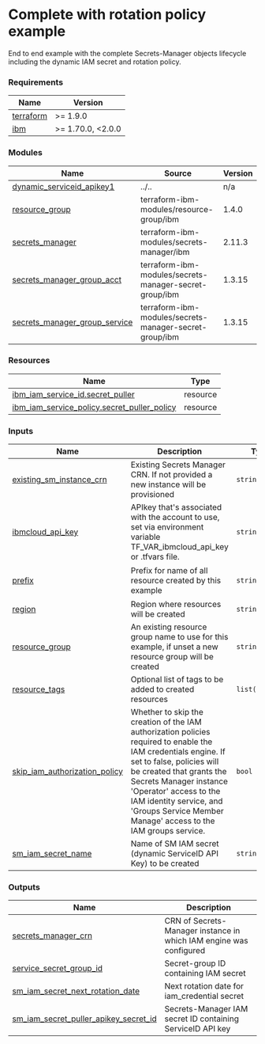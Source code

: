 # Complete with rotation policy example

End to end example with the complete Secrets-Manager objects lifecycle including the dynamic IAM secret and rotation policy.

<!-- BEGINNING OF PRE-COMMIT-TERRAFORM DOCS HOOK -->
### Requirements

| Name | Version |
|------|---------|
| <a name="requirement_terraform"></a> [terraform](#requirement\_terraform) | >= 1.9.0 |
| <a name="requirement_ibm"></a> [ibm](#requirement\_ibm) | >= 1.70.0, <2.0.0 |

### Modules

| Name | Source | Version |
|------|--------|---------|
| <a name="module_dynamic_serviceid_apikey1"></a> [dynamic\_serviceid\_apikey1](#module\_dynamic\_serviceid\_apikey1) | ../.. | n/a |
| <a name="module_resource_group"></a> [resource\_group](#module\_resource\_group) | terraform-ibm-modules/resource-group/ibm | 1.4.0 |
| <a name="module_secrets_manager"></a> [secrets\_manager](#module\_secrets\_manager) | terraform-ibm-modules/secrets-manager/ibm | 2.11.3 |
| <a name="module_secrets_manager_group_acct"></a> [secrets\_manager\_group\_acct](#module\_secrets\_manager\_group\_acct) | terraform-ibm-modules/secrets-manager-secret-group/ibm | 1.3.15 |
| <a name="module_secrets_manager_group_service"></a> [secrets\_manager\_group\_service](#module\_secrets\_manager\_group\_service) | terraform-ibm-modules/secrets-manager-secret-group/ibm | 1.3.15 |

### Resources

| Name | Type |
|------|------|
| [ibm_iam_service_id.secret_puller](https://registry.terraform.io/providers/IBM-Cloud/ibm/latest/docs/resources/iam_service_id) | resource |
| [ibm_iam_service_policy.secret_puller_policy](https://registry.terraform.io/providers/IBM-Cloud/ibm/latest/docs/resources/iam_service_policy) | resource |

### Inputs

| Name | Description | Type | Default | Required |
|------|-------------|------|---------|:--------:|
| <a name="input_existing_sm_instance_crn"></a> [existing\_sm\_instance\_crn](#input\_existing\_sm\_instance\_crn) | Existing Secrets Manager CRN. If not provided a new instance will be provisioned | `string` | `null` | no |
| <a name="input_ibmcloud_api_key"></a> [ibmcloud\_api\_key](#input\_ibmcloud\_api\_key) | APIkey that's associated with the account to use, set via environment variable TF\_VAR\_ibmcloud\_api\_key or .tfvars file. | `string` | n/a | yes |
| <a name="input_prefix"></a> [prefix](#input\_prefix) | Prefix for name of all resource created by this example | `string` | `"test-iam-serviceid-apikey-sm-module"` | no |
| <a name="input_region"></a> [region](#input\_region) | Region where resources will be created | `string` | `"au-syd"` | no |
| <a name="input_resource_group"></a> [resource\_group](#input\_resource\_group) | An existing resource group name to use for this example, if unset a new resource group will be created | `string` | `null` | no |
| <a name="input_resource_tags"></a> [resource\_tags](#input\_resource\_tags) | Optional list of tags to be added to created resources | `list(string)` | `[]` | no |
| <a name="input_skip_iam_authorization_policy"></a> [skip\_iam\_authorization\_policy](#input\_skip\_iam\_authorization\_policy) | Whether to skip the creation of the IAM authorization policies required to enable the IAM credentials engine. If set to false, policies will be created that grants the Secrets Manager instance 'Operator' access to the IAM identity service, and 'Groups Service Member Manage' access to the IAM groups service. | `bool` | `false` | no |
| <a name="input_sm_iam_secret_name"></a> [sm\_iam\_secret\_name](#input\_sm\_iam\_secret\_name) | Name of SM IAM secret (dynamic ServiceID API Key) to be created | `string` | `"sm-iam-secret-puller"` | no |

### Outputs

| Name | Description |
|------|-------------|
| <a name="output_secrets_manager_crn"></a> [secrets\_manager\_crn](#output\_secrets\_manager\_crn) | CRN of Secrets-Manager instance in which IAM engine was configured |
| <a name="output_service_secret_group_id"></a> [service\_secret\_group\_id](#output\_service\_secret\_group\_id) | Secret-group ID containing IAM secret |
| <a name="output_sm_iam_secret_next_rotation_date"></a> [sm\_iam\_secret\_next\_rotation\_date](#output\_sm\_iam\_secret\_next\_rotation\_date) | Next rotation date for iam\_credential secret |
| <a name="output_sm_iam_secret_puller_apikey_secret_id"></a> [sm\_iam\_secret\_puller\_apikey\_secret\_id](#output\_sm\_iam\_secret\_puller\_apikey\_secret\_id) | Secrets-Manager IAM secret ID containing ServiceID API key |
<!-- END OF PRE-COMMIT-TERRAFORM DOCS HOOK -->
